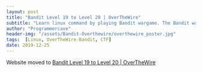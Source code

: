 ```yaml
---
layout: post
title: "Bandit Level 19 to Level 20 | OverTheWire"
subtitle: "Learn linux command by playing Bandit wargame. The Bandit wargame is aimed at absolute beginners. It will teach the basics needed to be able to play other wargames. Below is the solution of Level 19 → Level 20 and Level 20 → Level 21. In this post we will learn about setuid and how to use it to access files of other users. The passwords are hidden, so you have to find the passwords for next level yourself."
author: "Programmercave"
header-img: "/assets/Bandit-Overthewire/overthewire_poster.jpg"
tags:  [Linux, OverTheWire-Bandit, CTF]
date: 2019-12-25
---
```


Website moved to [Bandit Level 19 to Level 20 | OverTheWire](https://programmercave.com/blog/2019/12/25/Bandit-Level-19-to-Level-20-OverTheWire)